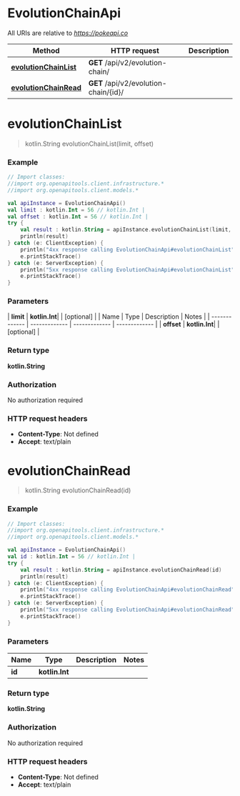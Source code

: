 # EvolutionChainApi

All URIs are relative to *https://pokeapi.co*

| Method | HTTP request | Description |
| ------------- | ------------- | ------------- |
| [**evolutionChainList**](EvolutionChainApi.md#evolutionChainList) | **GET** /api/v2/evolution-chain/ |  |
| [**evolutionChainRead**](EvolutionChainApi.md#evolutionChainRead) | **GET** /api/v2/evolution-chain/{id}/ |  |


<a id="evolutionChainList"></a>
# **evolutionChainList**
> kotlin.String evolutionChainList(limit, offset)



### Example
```kotlin
// Import classes:
//import org.openapitools.client.infrastructure.*
//import org.openapitools.client.models.*

val apiInstance = EvolutionChainApi()
val limit : kotlin.Int = 56 // kotlin.Int | 
val offset : kotlin.Int = 56 // kotlin.Int | 
try {
    val result : kotlin.String = apiInstance.evolutionChainList(limit, offset)
    println(result)
} catch (e: ClientException) {
    println("4xx response calling EvolutionChainApi#evolutionChainList")
    e.printStackTrace()
} catch (e: ServerException) {
    println("5xx response calling EvolutionChainApi#evolutionChainList")
    e.printStackTrace()
}
```

### Parameters
| **limit** | **kotlin.Int**|  | [optional] |
| Name | Type | Description  | Notes |
| ------------- | ------------- | ------------- | ------------- |
| **offset** | **kotlin.Int**|  | [optional] |

### Return type

**kotlin.String**

### Authorization

No authorization required

### HTTP request headers

 - **Content-Type**: Not defined
 - **Accept**: text/plain

<a id="evolutionChainRead"></a>
# **evolutionChainRead**
> kotlin.String evolutionChainRead(id)



### Example
```kotlin
// Import classes:
//import org.openapitools.client.infrastructure.*
//import org.openapitools.client.models.*

val apiInstance = EvolutionChainApi()
val id : kotlin.Int = 56 // kotlin.Int | 
try {
    val result : kotlin.String = apiInstance.evolutionChainRead(id)
    println(result)
} catch (e: ClientException) {
    println("4xx response calling EvolutionChainApi#evolutionChainRead")
    e.printStackTrace()
} catch (e: ServerException) {
    println("5xx response calling EvolutionChainApi#evolutionChainRead")
    e.printStackTrace()
}
```

### Parameters
| Name | Type | Description  | Notes |
| ------------- | ------------- | ------------- | ------------- |
| **id** | **kotlin.Int**|  | |

### Return type

**kotlin.String**

### Authorization

No authorization required

### HTTP request headers

 - **Content-Type**: Not defined
 - **Accept**: text/plain

